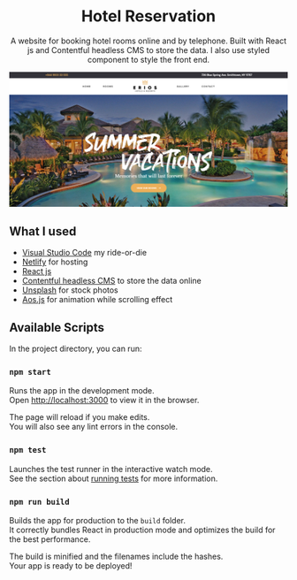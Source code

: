 <h1 align="center">
  Hotel Reservation
</h1>

<p align="center">
  A website for booking hotel rooms online and by telephone. Built with React js and Contentful headless CMS to store the data. I also use styled component to style the front end.
</p>

![Website Screenshot](https://raw.githubusercontent.com/dimasabimanyy/hotel-reservation/master/public/hotel-site.png)

## What I used
- [Visual Studio Code](https://code.visualstudio.com/) my ride-or-die
- [Netlify](https://www.netlify.com/) for hosting
- [React js](https://reactjs.org/)
- [Contentful headless CMS](https://www.contentful.com/) to store the data online
- [Unsplash](https://unsplash.com/) for stock photos
- [Aos.js](https://github.com/michalsnik/aos) for animation while scrolling effect


## Available Scripts

In the project directory, you can run:

### `npm start`

Runs the app in the development mode.<br />
Open [http://localhost:3000](http://localhost:3000) to view it in the browser.

The page will reload if you make edits.<br />
You will also see any lint errors in the console.

### `npm test`

Launches the test runner in the interactive watch mode.<br />
See the section about [running tests](https://facebook.github.io/create-react-app/docs/running-tests) for more information.

### `npm run build`

Builds the app for production to the `build` folder.<br />
It correctly bundles React in production mode and optimizes the build for the best performance.

The build is minified and the filenames include the hashes.<br />
Your app is ready to be deployed!

